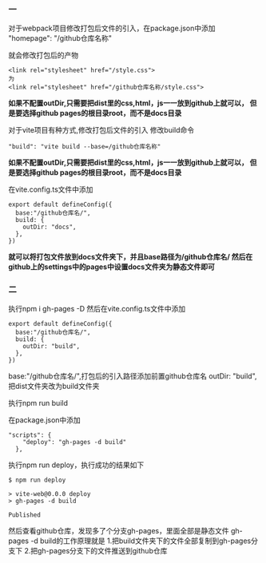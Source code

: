 ### 一


对于webpack项目修改打包后文件的引入，在package.json中添加
"homepage": "/github仓库名称"

就会修改打包后的产物
```
<link rel="stylesheet" href="/style.css">
为
<link rel="stylesheet" href="/github仓库名称/style.css">
```
<strong>如果不配置outDir,只需要把dist里的css,html，js一一放到github上就可以，
但是要选择github pages的根目录root，而不是docs目录</strong>



对于vite项目有种方式,修改打包后文件的引入
修改build命令
```
"build": "vite build --base=/github仓库名称"
```
<strong>如果不配置outDir,只需要把dist里的css,html，js一一放到github上就可以，
但是要选择github pages的根目录root，而不是docs目录</strong>



在vite.config.ts文件中添加
```
export default defineConfig({
  base:"/github仓库名/",
  build: {
    outDir: "docs",
  },
})
```
<strong>就可以将打包文件放到docs文件夹下，并且base路径为/github仓库名/
然后在github上的settings中的pages中设置docs文件夹为静态文件即可</strong>


### 二
执行npm i gh-pages -D
然后在vite.config.ts文件中添加
```
export default defineConfig({
  base:"/github仓库名/",
  build: {
    outDir: "build",
  },
})
```
base:"/github仓库名/",打包后的引入路径添加前置github仓库名
outDir: "build", 把dist文件夹改为build文件夹

执行npm run build

在package.json中添加
```
"scripts": {
    "deploy": "gh-pages -d build"
  },
```
执行npm run deploy，执行成功的结果如下
```
$ npm run deploy

> vite-web@0.0.0 deploy
> gh-pages -d build

Published

```
然后查看github仓库，发现多了个分支gh-pages，里面全部是静态文件
gh-pages -d build的工作原理就是
1.把build文件夹下的文件全部复制到gh-pages分支下
2.把gh-pages分支下的文件推送到github仓库








